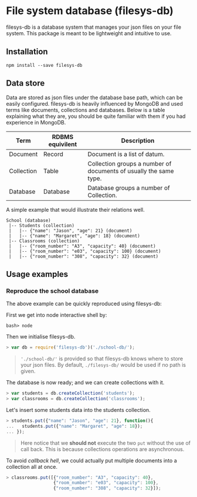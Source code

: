 
# File system database (filesys-db)
filesys-db is a database system that manages your json files on your file system. This package is meant to be lightweight and intuitive to use. 

## Installation
```
npm install --save filesys-db
```

## Data store
Data are stored as json files under the database base path, which can be easily configured. filesys-db is heavily influenced by MongoDB and used terms like documents, collections and databases. Below is a table explaining what they are, you should be quite familiar with them if you had experience in MongoDB.

Term        | RDBMS equivilent | Description
------------|------------------|-----------------------------------------------------------------------
Document    | Record           | Document is a list of datum.
Collection  | Table            | Collection groups a number of documents of usually the same type.
Database    | Database         | Database groups a number of Collection.

A simple example that would illustrate their relations well.
```
School (database)
 |-- Students (collection)
 |   |-- {"name": "Jason", "age": 21} (document)
 |   |-- {"name": "Margaret", "age": 18} (document)
 |-- Classrooms (collection)
 |   |-- {"room_number": "A3", "capacity": 40} (document)
 |   |-- {"room_number": "e03", "capacity": 100} (document)   
 |   |-- {"room_number": "308", "capacity": 32} (document)   
``` 
## Usage examples
### Reproduce the school database
The above example can be quickly reproduced using filesys-db:

First we get into node interactive shell by:
```
bash> node
```
Then we initialise filesys-db. 
```js
> var db = require('filesys-db')('./school-db/');
```
>`'./school-db/'` is provided so that filesys-db knows where to store your json files. 
>By default, `./filesys-db/` would be used if no path is given.

The database is now ready; and we can create collections with it.
```js
> var students = db.createCollection('students');
> var classrooms = db.createCollection('classrooms');
```
Let's insert some students data into the students collection.
```js
> students.put({"name": "Jason", "age": 21}, function(){
...   students.put({"name": "Margaret", "age": 18});
... });
```
>Here notice that we **should not** execute the two `put` without the use of call back. This is because collections operations are asynchronous. 

To avoid *callback hell*, we could actually put multiple documents into a collection all at once.
```js
> classrooms.put([{"room_number": "A3", "capacity": 40},
                  {"room_number": "e03", "capacity": 100},
                  {"room_number": "308", "capacity": 32}]);
```

